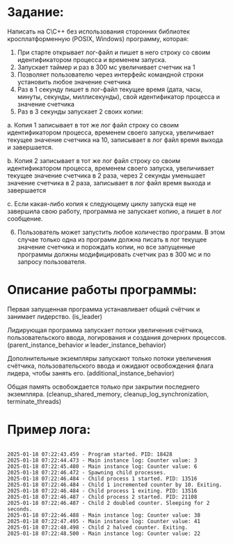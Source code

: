 # Задание:
 	
Написать на C\C++ без использования сторонних библиотек кросплатформенную (POSIX, Windows) программу, которая:
1) При старте открывает лог-файл и пишет в него строку со своим идентификатором процесса и временем запуска.
2) Запускает таймер и раз в 300 мс увеличивает счетчик на 1
3) Позволяет пользователю через интерфейс командной строки установить любое значение счетчика
4) Раз в 1 секунду пишет в лог-файл текущее время (дата, часы, минуты, секунды, миллисекунды), свой идентификатор процесса и значение счетчика
5) Раз в 3 секунды запускает 2 своих копии:  

  a. Копия 1 записывает в тот же лог файл строку со своим идентификатором процесса, временем своего запуска, увеличивает текущее значение счетчика на 10, записывает в лог файл время выхода и завершается.  

  b. Копия 2 записывает в тот же лог файл строку со своим идентификатором процесса, временем своего запуска, увеличивает текущее значение счетчика в 2 раза, через 2 секунды уменьшает значение счетчика в 2 раза, записывает в лог файл время выхода и завершается  

  c. Если какая-либо копия к следующему циклу запуска еще не завершила свою работу, программа не запускает копию, а пишет в лог сообщение.  

6)  Пользователь может запустить любое количество программ. В этом случае только одна из программ должна писать в лог текущее значение счетчика и порождать копии, но все запущенные программы должны модифицировать счетчик раз в 300 мс и по запросу пользователя.

# Описание работы программы:

Первая запущенная программа устанавливает общий счётчик и занимает лидерство. (is_leader)  

Лидирующая программа запускает потоки увеличения счётчика, пользовательского ввода, логирования и создания дочерних процессов. (parent_instance_behavior и leader_instance_behavior)  

Дополнительные экземпляры запускают только потоки увеличения счётчика, пользовательского ввода и ожидают освобождения флага лидера, чтобы занять его. (additional_instance_behavior) 
 
Общая память освобождается только при закрытии последнего экземпляра. (cleanup_shared_memory, cleanup_log_synchronization, terminate_threads)

# Пример лога:
<code>
2025-01-18 07:22:43.459 - Program started. PID: 18428
2025-01-18 07:22:44.473 - Main instance log: Counter value: 3
2025-01-18 07:22:45.480 - Main instance log: Counter value: 6
2025-01-18 07:22:46.472 - Spawning child processes.
2025-01-18 07:22:46.484 - Child process 1 started. PID: 13516
2025-01-18 07:22:46.484 - Child 1 incremented counter by 10. Exiting.
2025-01-18 07:22:46.484 - Child process 1 exiting. PID: 13516
2025-01-18 07:22:46.487 - Child process 2 started. PID: 21108
2025-01-18 07:22:46.487 - Child 2 doubled counter. Sleeping for 2 seconds.
2025-01-18 07:22:46.488 - Main instance log: Counter value: 38
2025-01-18 07:22:47.495 - Main instance log: Counter value: 41
2025-01-18 07:22:48.498 - Child 2 halved counter. Exiting.
2025-01-18 07:22:48.500 - Main instance log: Counter value: 22
</code>

